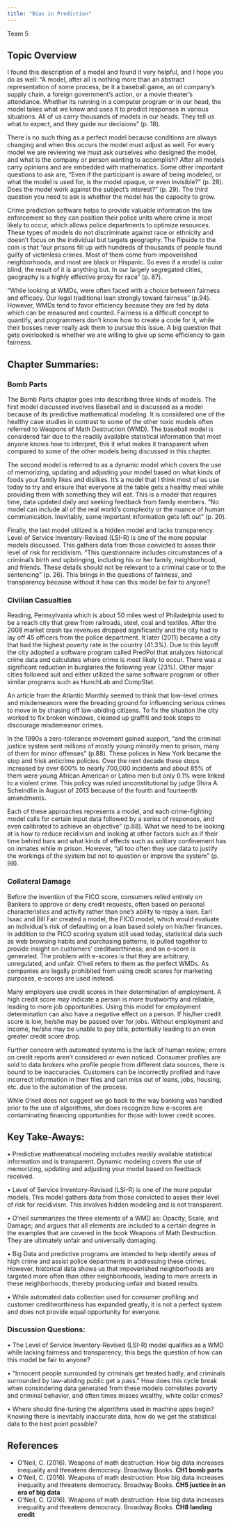 ```yaml
---
title: "Bias in Prediction"
---
```


Team 5

## Topic Overview

I found this description of a model and found it very helpful, and I hope you do as well: “A model, after all is nothing more than an abstract representation of some process, be it a baseball game, an oil company’s supply chain, a foreign government’s action, or a movie theater’s attendance. Whether its running in a computer program or in our head, the model takes what we know and uses it to predict responses in various situations. All of us carry thousands of models in our heads. They tell us what to expect, and they guide our decisions” (p. 18). 

There is no such thing as a perfect model because conditions are always changing and when this occurs the model must adjust as well. For every model we are reviewing we must ask ourselves who designed the model, and what is the company or person wanting to accomplish? After all models carry opinions and are embedded with mathematics. Some other important questions to ask are, “Even if the participant is aware of being modeled, or what the model is used for, is the model opaque, or even invisible?” (p. 28). Does the model work against the subject’s interest?” (p. 29). The third question you need to ask is whether the model has the capacity to grow.

Crime prediction software helps to provide valuable information the law enforcement so they can position their police units where crime is most likely to occur, which allows police departments to optimize resources. These types of models do not discriminate against race or ethnicity and doesn’t focus on the individual but targets geography. The flipside to the coin is that “our prisons fill up with hundreds of thousands of people found guilty of victimless crimes. Most of them come from impoverished neighborhoods, and most are black or Hispanic. So even if a model is color blind, the result of it is anything but. In our largely segregated cities, geography is a highly effective proxy for race” (p. 87).

“While looking at WMDs, were often faced with a choice between fairness and efficacy. Our legal traditional lean strongly toward fairness” (p.94). However, WMDs tend to favor efficiency because they are fed by data which can be measured and counted. Fairness is a difficult concept to quantify, and programmers don’t know how to create a code for it, while their bosses never really ask them to pursue this issue. A big question that gets overlooked is whether we are willing to give up some efficiency to gain fairness.

## Chapter Summaries:

### Bomb Parts

The Bomb Parts chapter goes into describing three kinds of models. The first model discussed involves Baseball and is discussed as a model because of its predictive mathematical modeling. It is considered one of the healthy case studies in contrast to some of the other toxic models often referred to Weapons of Math Destruction (WMD). The baseball model is considered fair due to the readily available statistical information that most anyone knows how to interpret, this it what makes it transparent when compared to some of the other models being discussed in this chapter. 

The second model is referred to as a dynamic model which covers the use of memorizing, updating and adjusting your model based on what kinds of foods your family likes and dislikes. It’s a model that I think most of us use today to try and ensure that everyone at the table gets a healthy meal while providing them with something they will eat. This is a model that requires time, data updated daily and seeking feedback from family members. “No model can include all of the real world’s complexity or the nuance of human communication. Inevitably, some important information gets left out” (p. 20).

Finally, the last model utilized is a hidden model and lacks transparency. Level of Service Inventory-Revised (LSI-R) is one of the more popular models discussed. This gathers data from those convicted to asses their level of risk for recidivism. “This questionnaire includes circumstances of a criminal’s birth and upbringing, including his or her family, neighborhood, and friends. These details should not be relevant to a criminal case or to the sentencing” (p. 26). This brings in the questions of fairness, and transparency because without it how can this model be fair to anyone?

### Civilian Casualties

Reading, Pennsylvania which is about 50 miles west of Philadelphia used to be a reach city that grew from railroads, steel, coal and textiles. After the 2008 market crash tax revenues dropped significantly and the city had to lay off 45 officers from the police department. It later (2011) became a city that had the highest poverty rate in the country (41.3%). Due to this layoff the city adopted a software program called PredPol that analyzes historical crime data and calculates where crime is most likely to occur. There was a significant reduction in burglaries the following year (23%). Other major cities followed suit and either utilized the same software program or other similar programs such as HunchLab and CompStat.

An article from the Atlantic Monthly seemed to think that low-level crimes and misdemeanors were the breading ground for influencing serious crimes to move in by chasing off law-abiding citizens. To fix the situation the city worked to fix broken windows, cleaned up graffiti and took steps to discourage misdemeanor crimes.

In the 1990s a zero-tolerance movement gained support, “and the criminal justice system sent millions of mostly young minority men to prison, many of them for minor offenses” (p.88). These polices in New York became the stop and frisk anticrime policies. Over the next decade these stops increased by over 600% to nearly 700,000 incidents and about 85% of them were young African American or Latino men but only 0.1% were linked to a violent crime. This policy was ruled unconstitutional by judge Shira A. Scheindlin in August of 2013 because of the fourth and fourteenth amendments.

Each of these approaches represents a model, and each crime-fighting model calls for certain input data followed by a series of responses, and even calibrated to achieve an objective” (p.88). What we need to be looking at is how to reduce recidivism and looking at other factors such as if their time behind bars and what kinds of effects such as solitary confinement has on inmates while in prison. However, “all too often they use data to justify the workings of the system but not to question or improve the system” (p. 98).

### Collateral Damage

Before the invention of the FICO score, consumers relied entirely on Bankers to approve or deny credit requests, often based on personal characteristics and activity rather than one’s ability to repay a loan.  Earl Isaac and Bill Fair created a model, the FICO model, which would evaluate an individual’s risk of defaulting on a loan based solely on his/her finances.  In addition to the FICO scoring system still used today, statistical data such as web browsing habits and purchasing patterns, is pulled together to provide insight on customers’ creditworthiness; and an e-score is generated. The problem with e-scores is that they are arbitrary, unregulated, and unfair.  O’neil refers to them as the perfect WMDs. As companies are legally prohibited from using credit scores for marketing purposes, e-scores are used instead.

Many employers use credit scores in their determination of employment. A high credit score may indicate a person is more trustworthy and reliable, leading to more job opportunities.  Using this model for employment determination can also have a negative effect on a person.  If his/her credit score is low, he/she may be passed over for jobs. Without employment and income, he/she may be unable to pay bills, potentially leading to an even greater credit score drop.  

Further concern with automated systems is the lack of human review; errors on credit reports aren’t considered or even noticed.  Consumer profiles are sold to data brokers who profile people from different data sources, there is bound to be inaccuracies.  Customers can be incorrectly profiled and have incorrect information in their files and can miss out of loans, jobs, housing, etc. due to the automation of the process. 

While O’neil does not suggest we go back to the way banking was handled prior to the use of algorithms, she does recognize how e-scores are contaminating financing opportunities for those with lower credit scores. 

## Key Take-Aways:

•	Predictive mathematical modeling includes readily available statistical information and is transparent.
Dynamic modeling covers the use of memorizing, updating and adjusting your model based on feedback received.

•	Level of Service Inventory-Revised (LSI-R) is one of the more popular models. This model gathers data from those convicted to asses their level of risk for recidivism. This involves hidden modeling and is not transparent.

•	O’neil summarizes the three elements of a WMD as: Opacity, Scale, and Damage; and argues that all elements are included to a certain degree in the examples that are covered in the book Weapons of Math Destruction.  They are ultimately unfair and universally damaging.  

•	Big Data and predictive programs are intended to help identify areas of high crime and assist police departments in addressing these crimes.  However, historical data shows us that impoverished neighborhoods are targeted more often than other neighborhoods, leading to more arrests in these neighborhoods, thereby producing unfair and biased results.  

•	While automated data collection used for consumer profiling and customer creditworthiness has expanded greatly, it is not a perfect system and does not provide equal opportunity for everyone.  

### Discussion Questions:

•	The Level of Service Inventory-Revised (LSI-R) model qualifies as a WMD while lacking fairness and transparency; this begs the question of how can this model be fair to anyone?

•	"Innocent people surrounded by criminals get treated badly, and criminals surrounded by law-abiding public get a pass." How does this cycle break when consindering data generated from these models correlates poverty and criminal behavior, and often times misses wealthy, white collar crimes?

•	Where should fine-tuning the algorithms used in machine apps begin? Knowing there is inevitably inaccurate data, how do we get the statistical data to the best point possible?  

## References

* O'Neil, C. (2016). Weapons of math destruction: How big data increases inequality and threatens democracy. Broadway Books. **CH1 bomb parts**
* O'Neil, C. (2016). Weapons of math destruction: How big data increases inequality and threatens democracy. Broadway Books. **CH5 justice in an era of big data**
* O'Neil, C. (2016). Weapons of math destruction: How big data increases inequality and threatens democracy. Broadway Books. **CH8 landing credit**




